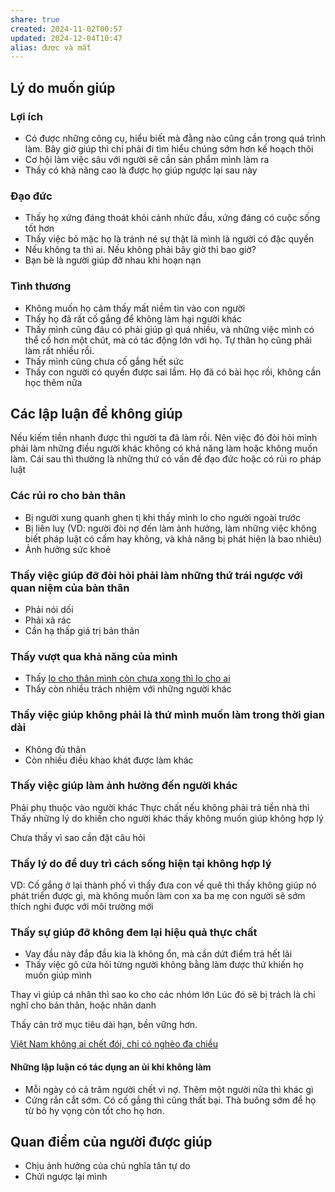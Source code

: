 ```yaml
---
share: true
created: 2024-11-02T00:57
updated: 2024-12-04T10:47
alias: được và mất
---
```

## Lý do muốn giúp
### Lợi ích
- Có được những công cụ, hiểu biết mà đằng nào cũng cần trong quá trình làm. Bây giờ giúp thì chỉ phải đi tìm hiểu chúng sớm hơn kế hoạch thôi
- Cơ hội làm việc sâu với người sẽ cần sản phẩm mình làm ra
- Thấy có khả năng cao là được họ giúp ngược lại sau này 

### Đạo đức
- Thấy họ xứng đáng thoát khỏi cảnh nhức đầu, xứng đáng có cuộc sống tốt hơn
- Thấy việc bỏ mặc họ là tránh né sự thật là mình là người có đặc quyền
- Nếu không ta thì ai. Nếu không phải bây giờ thì bao giờ? 
- Bạn bè là người giúp đỡ nhau khi hoạn nạn

### Tình thương
- Không muốn họ cảm thấy mất niềm tin vào con người
- Thấy họ đã rất cố gắng để không làm hại người khác
- Thấy mình cũng đâu có phải giúp gì quá nhiều, và những việc mình có thể cố hơn một chút, mà có tác động lớn với họ. Tự thân họ cũng phải làm rất nhiều rồi.
- Thấy mình cũng chưa cố gắng hết sức 
- Thấy con người có quyền được sai lầm. Họ đã có bài học rồi, không cần học thêm nữa

## Các lập luận để không giúp
Nếu kiếm tiền nhanh được thì người ta đã làm rồi. Nên việc đó đòi hỏi mình phải làm những điều người khác không có khả năng làm hoặc không muốn làm. Cái sau thì thường là những thứ có vấn đề đạo đức hoặc có rủi ro pháp luật

### Các rủi ro cho bản thân
- Bị người xung quanh ghen tị khi thấy mình lo cho người ngoài trước
- Bị liên luỵ (VD: người đòi nợ đến làm ảnh hưởng, làm những việc không biết pháp luật có cấm hay không, và khả năng bị phát hiện là bao nhiêu)
- Ảnh hưởng sức khoẻ

### Thấy việc giúp đỡ đòi hỏi phải làm những thứ trái ngược với quan niệm của bản thân
- Phải nói dối
- Phải xả rác
- Cần hạ thấp giá trị bản thân

### Thấy vượt qua khả năng của mình
- Thấy [lo cho thân mình còn chưa xong thì lo cho ai](../../%F0%9F%93%9CT%C3%A0i%20nguy%C3%AAn/Ni%E1%BB%81m%20tin,%20di%E1%BB%85n%20ng%C3%B4n/C%C3%A1%20nh%C3%A2n/Lo%20cho%20th%C3%A2n%20m%C3%ACnh%20c%C3%B2n%20ch%C6%B0a%20xong%20th%C3%AC%20lo%20cho%20ai.md)
- Thấy còn nhiều trách nhiệm với những người khác 

### Thấy việc giúp không phải là thứ mình muốn làm trong thời gian dài
- Không đủ thân
- Còn nhiều điều khao khát được làm khác

### Thấy việc giúp làm ảnh hưởng đến người khác
Phải phụ thuộc vào người khác
Thực chất nếu không phải trả tiền nhà thì
Thấy những lý do khiến cho người khác thấy không muốn giúp không hợp lý

Chưa thấy vì sao cần đặt câu hỏi

### Thấy lý do để duy trì cách sống hiện tại không hợp lý
VD: Cố gắng ở lại thành phố vì thấy đưa con về quê thì thấy không giúp nó phát triển được gì, mà không muốn làm con xa ba mẹ
con người sẽ sớm thích nghi được với môi trường mới

### Thấy sự giúp đỡ không đem lại hiệu quả thực chất
- Vay đầu này đắp đầu kia là không ổn, mà cần dứt điểm trả hết lãi 
- Thấy việc gõ cửa hỏi từng người không bằng làm được thứ khiến họ muốn giúp mình

Thay vì giúp cá nhân thì sao ko cho các nhóm lớn
Lúc đó sẽ bị trách là chỉ nghĩ cho bản thân, hoặc nhân danh

Thấy cản trở mục tiêu dài hạn, bền vững hơn. 

[Việt Nam không ai chết đói, chỉ có nghèo đa chiều](../../%E2%9A%A1Hi%E1%BB%83u%20bi%E1%BA%BFt%20s%C3%A2u/Ph%C3%A1t%20tri%E1%BB%83n%20b%E1%BB%81n%20v%E1%BB%AFng/H%E1%BB%97%20tr%E1%BB%A3%20ng%C6%B0%E1%BB%9Di%20y%E1%BA%BFu%20th%E1%BA%BF/Ng%C6%B0%E1%BB%9Di%20ngh%C3%A8o/Vi%E1%BB%87t%20Nam%20kh%C3%B4ng%20ai%20ch%E1%BA%BFt%20%C4%91%C3%B3i,%20ch%E1%BB%89%20c%C3%B3%20ngh%C3%A8o%20%C4%91a%20chi%E1%BB%81u.md)

#### Những lập luận có tác dụng an ủi khi không làm
- Mỗi ngày có cả trăm người chết vì nợ. Thêm một người nữa thì khác gì
- Cứng rắn cắt sớm. Có cố gắng thì cũng thất bại. Thà buông sớm để họ từ bỏ hy vọng còn tốt cho họ hơn. 

## Quan điểm của người được giúp
- Chịu ảnh hưởng của chủ nghĩa tân tự do 
- Chửi ngược lại mình

